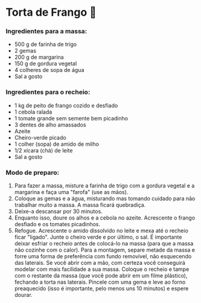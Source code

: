 # Torta de Frango :chicken:

### Ingredientes para a massa:

- 500 g de farinha de trigo
- 2 gemas
- 200 g de margarina
- 150 g de gordura vegetal
- 4 colheres de sopa de água
- Sal a gosto

### Ingredientes para o recheio:

- 1 kg de peito de frango cozido e desfiado
- 1 cebola ralada
- 1 tomate grande sem semente bem picadinho
- 3 dentes de alho amassados
- Azeite
- Cheiro-verde picado
- 1 colher (sopa) de amido de milho
- 1/2 xícara (chá) de leite
- Sal a gosto

### Modo de preparo:

1. Para fazer a massa, misture a farinha de trigo com a gordura vegetal e a margarina e faça uma "farofa" (use as mãos).
2. Coloque as gemas e a água, misturando mas tomando cuidado para não trabalhar muito a massa. A massa ficará quebradiça.
3. Deixe-a descansar por 30 minutos.
4. Enquanto isso, doure os alhos e a cebola no azeite. Acrescente o frango desfiado e os tomates picadinhos.
5. Refogue. Acrescente o amido dissolvido no leite e mexa até o recheio ficar "ligado". Junte o cheiro verde e por último, o sal. É importante deixar esfriar o recheio antes de colocá-lo na massa (para que a massa não cozinhe com o calor). Para a montagem, separe metade da massa e forre uma forma de preferência com fundo removível, não esquecendo das laterais. Se você abrir com a mão, com certeza você conseguirá modelar com mais facilidade a sua massa. Coloque o recheio e tampe com o restante da massa (que você pode abrir em um filme plástico), fechando a torta nas laterais. Pincele com uma gema e leve ao forno preaquecido (isso é importante, pelo menos uns 10 minutos) e espere dourar.

